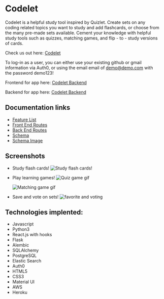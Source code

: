 # Codelet
Codelet is a helpful study tool inspired by Quizlet. Create sets on any coding related topics you want to study and add flashcards, or choose from the many pre-made sets available. Cement your knowledge with helpful study tools such as quizzes, matching games, and flip - to - study versions of cards.  

Check us out here: [Codelet](https://www.codelet.info/)

To log-in as a user, you can either use your existing github or gmail information via Auth0, or using the email email of demo@demo.com with the password demo123!

Frontend for app here: [Codelet Backend](https://github.com/b-tsui/Codelet-Frontend)

Backend for app here: [Codelet Backend](https://github.com/christophertalley/codelet-backend)

## Documentation links
- [Feature List](https://github.com/christophertalley/codelet-backend/blob/master/documentation/featureList.md)
- [Front End Routes](https://github.com/christophertalley/codelet-backend/blob/master/documentation/frontendRoutes.md)
- [Back End Routes](https://github.com/christophertalley/codelet-backend/blob/master/documentation/frontendRoutes.md)
- [Schema](https://github.com/christophertalley/codelet-backend/blob/master/documentation/schema.md)
- [Schema Image](https://github.com/christophertalley/codelet-backend/blob/master/documentation/Untitled%20(3).png)


## Screenshots
* Study flash cards!
![Study flash cards!](https://github.com/b-tsui/Codelet-Frontend/blob/master/documentation/images/card-flip.gif?raw=true)

* Play learning games!
![Quiz game gif](https://github.com/b-tsui/Codelet-Frontend/blob/master/documentation/images/quiz-game.gif?raw=true)

  ![Matching game gif](https://github.com/b-tsui/Codelet-Frontend/blob/master/documentation/images/matching-game.gif?raw=true)

* Save and vote on sets!
![favorite and voting](https://github.com/b-tsui/Codelet-Frontend/blob/master/documentation/images/set-manipulation.gif?raw=true)

## Technologies implented:
  - Javascript
  - Python3
  - React.js with hooks
  - Flask
  - Alembic
  - SQLAlchemy
  - PostgreSQL
  - Elastic Search
  - Auth0
  - HTML5
  - CSS3
  - Material UI
  - AWS 
  - Heroku
  
 
